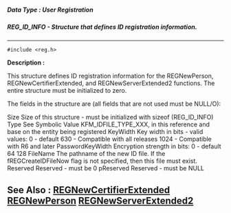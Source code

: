 ##### Data Type : User Registration
##### REG_ID_INFO - Structure that defines ID registration information.
---
```
#include <reg.h>
```
**Description :**

This structure defines ID registration information for the REGNewPerson, 
REGNewCertifierExtended, and REGNewServerExtended2 functions.  The entire 
structure must
be initialized to zero.

The fields in the structure are (all fields that are not used must be NULL/O):

Size   Size of this structure - must be initialized with sizeof (REG_ID_INFO)
Type   See Symbolic Value KFM_IDFILE_TYPE_XXX, in this reference and base on 
the entity being registered 
KeyWidth   Key width in bits - valid values: 
	    0 - default
	    630 - Compatible with all releases
	    1024 - Compatible with R6 and later
PasswordKeyWidth  Encryption strength in bits:
	    0 - default
	    64
	    128
FileName   The pathname of the new ID file. If the fREGCreateIDFileNow flag is 
not specified, then this file must exist. 
Reserved   Reserved - must be 0
pReserved   Reserved - must be NULL


**See Also :**
[REGNewCertifierExtended](/reference/Func/REGNewCertifierExtended)
[REGNewPerson](/reference/Func/REGNewPerson)
[REGNewServerExtended2](/reference/Func/REGNewServerExtended2)
---
